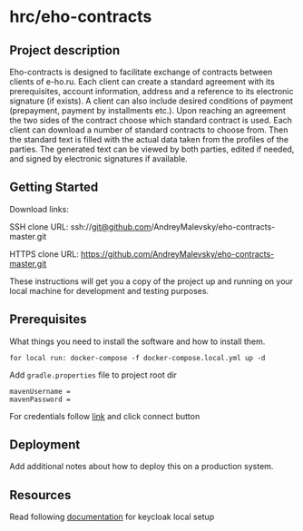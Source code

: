 # hrc/eho-contracts

## Project description

Eho-contracts is designed to facilitate exchange of contracts between clients of e-ho.ru.
Each client can create a standard agreement with its prerequisites, account information, address and 
a reference to its electronic signature (if exists). A client can also include desired conditions of payment
(prepayment, payment by installments etc.). Upon reaching an agreement the two sides of the contract choose 
which standard contract is used. Each client can download a number of standard contracts to choose from. Then the standard text is filled with the actual data taken from the
profiles of the parties. The generated text can be viewed by both parties, edited if needed, and signed
by electronic signatures if available.

## Getting Started

Download links:

SSH clone URL: ssh://git@github.com/AndreyMalevsky/eho-contracts-master.git

HTTPS clone URL: https://github.com/AndreyMalevsky/eho-contracts-master.git



These instructions will get you a copy of the project up and running on your local machine for development and testing purposes.

## Prerequisites

What things you need to install the software and how to install them.

```
for local run: docker-compose -f docker-compose.local.yml up -d 
```
Add `gradle.properties` file to project root dir

```
mavenUsername = 
mavenPassword = 
```
For credentials follow <a href="https://rdclr.jetbrains.space/p/hrc/packages/maven/maven/ru.eho/common-lib?v=0.0.1-SNAPSHOT">link</a> and click connect button

## Deployment

Add additional notes about how to deploy this on a production system.

## Resources

Read following <a href="https://rdclr.jetbrains.space/p/hrc/documents/Development/a/%D0%A0%D0%B5%D0%B3%D0%B8%D1%81%D1%82%D1%80%D0%B0%D1%86%D0%B8%D1%8F-%D0%B8-%D0%90%D0%B2%D1%82%D0%BE%D1%80%D0%B8%D0%B7%D0%B0%D1%86%D0%B8%D1%8F-%D1%81-KeyCloak">documentation</a> for keycloak local setup
